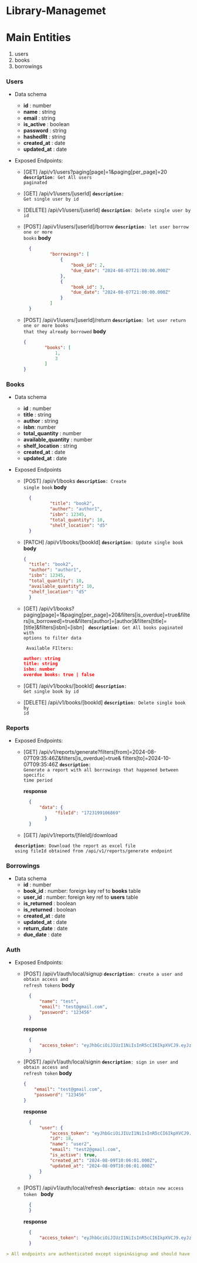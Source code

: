 # Library-Managemet

# Main Entities
1. users 
2. books 
3. borrowings

### Users
* Data schema
	* **id** : number
	* **name** : string
	* **email** : string
	* **is_active** : boolean
	* **password** : string
	* **hashedRt** : string
	* **created_at** : date
	* **updated_at** : date
* Exposed Endpoints:

  * [GET] /api/v1/users?paging[page]=1&paging[per_page]=20
  <code>**description**: Get All users paginated</code>

  * [GET] /api/v1/users/[userId]
  <code>**description**: Get single user by id</code>

  * [DELETE] /api/v1/users/[userId]
  <code>**description**: Delete single user by id</code>

  * [POST] /api/v1/users/[userId]/borrow
  <code>**description**:  let user borrow one or more books</code>
   **body**
    ```json
      {
              "borrowings": [
                  {
                      "book_id": 2,
                      "due_date": "2024-08-07T21:00:00.000Z"
                  },
                  {
                      "book_id": 3,
                      "due_date": "2024-08-07T21:00:00.000Z"
                  }
              ]
      }
    ```

  * [POST] /api/v1/users/[userId]/return
    <code>**description**:  let user return one or more books that they already borrowed</code>
    **body**
    ```json
    {
            "books": [
                1,
                3
            ]
    }
    ```



### Books
* Data schema
	* **id** : number
	* **title** : string
	* **author** : string
	* **isbn**: number
	* **total_quantity** :  number
	* **available_quantity** :  number
	* **shelf_location** : string
	* **created_at** : date
	* **updated_at** : date

* Exposed Endpoints
  * [POST] /api/v1/books
  <code>**description**: Create single book</code>
	**body**
    ```json
      {
              "title": "book2",
              "author": "author1",
              "isbn": 12345,
              "total_quantity": 10,
              "shelf_location": "d5"
      }
    ```

  * [PATCH] /api/v1/books/[bookId]
  <code>**description**: Update single book</code>
  **body**
    ```json
    {
      "title": "book2",
      "author": "author1",
      "isbn": 12345,
      "total_quantity": 10,
      "available_quantity": 10,
      "shelf_location": "d5"
      }
    ```

  * [GET] /api/v1/books?paging[page]=1&paging[per_page]=20&filters[is_overdue]=true&filters[is_borrowed]=true&filters[author]=[author]&filters[title]=[title]&filters[isbn]=[isbn]
    <code> **description**: Get All books paginated with options to filter data</code>
	
	<code> Available FIlters:</code>
	  ```json
    author: string
    title: string
    isbn: number
    overdue books: true | false
    ```

  * [GET] /api/v1/books/[bookId]
    <code>**description**: Get single book by id</code>

  * [DELETE] /api/v1/books/[bookId]
    <code>**description**: Delete single book by id</code>


### Reports
* Exposed Endpoints:

  * [GET] /api/v1/reports/generate?filters[from]=2024-08-07T09:35:46Z&filters[is_overdue]=true&
  filters[to]=2024-10-07T09:35:46Z
  <code>**description**: Generate a report with all borrowings that happened between specific time period</code>

    **response**
      ```json
        {
            "data": {
                  "fileId": "1723199106869"
              }
        }
      ```

  * [GET] /api/v1/reports/[fileId]/download

  <code>**description**: Download the report as excel file using fileId obtained from /api/v1/reports/generate endpoint </code>



### Borrowings
* Data schema
	* **id** : number
	* **book_id** : number: foreign key ref to **books** table
	* **user_id** : number: foreign key ref to **users** table
	* **is_returned** : boolean
	* **is_returned** : boolean
  * **created_at** : date
  * **updated_at** : date
  * **return_date** : date
  * **due_date** : date

### Auth
* Exposed Endpoints:

  * [POST] /api/v1/auth/local/signup
  <code>**description**:  create a user and obtain access and refresh tokens</code>
   **body**
    ```json
      {
          "name": "test",
          "email": "test@gmail.com",
          "password": "123456"
      }
    ```
    **response**
      ```json
        {
            "access_token": "eyJhbGciOiJIUzI1NiIsInR5cCI6IkpXVCJ9.eyJzdWIiOjE4LCJlbWFpbCI6InRlc3QyQGdtYWlsLmNvbSIsImlhdCI6MTcyMzE5Nzk2MSwiZXhwIjoxNzIzMjAxNTYxfQ.ADRBHxQsMPzz1E4ghfgc4LoUpLkEsy8AkeO1oOmsDAE"
        }
      ```

  * [POST] /api/v1/auth/local/signin
    <code>**description**:  sign in user and obtain access and refresh token</code>
    **body**
    ```json
    {
        "email": "test@gmail.com",
        "password": "123456"
    }
    ```

    **response**
      ```json
        {
            "user": {
                "access_token": "eyJhbGciOiJIUzI1NiIsInR5cCI6IkpXVCJ9.eyJzdWIiOjE4LCJlbWFpbCI6InRlc3QyQGdtYWlsLmNvbSIsImlhdCI6MTcyMzE5ODUwNiwiZXhwIjoxNzIzMjAyMTA2fQ.OYCX9fH9Sfp3bfBhpNJnD_d8O150Sxs2Q5GifnvzkY8",
                "id": 18,
                "name": "user2",
                "email": "test2@gmail.com",
                "is_active": true,
                "created_at": "2024-08-09T10:06:01.000Z",
                "updated_at": "2024-08-09T10:06:01.000Z"
            }
        }
      ```

  * [POST] /api/v1/auth/local/refresh
  <code>**description**:  obtain new access token </code>
   **body**
    ```json
      {
      }
    ```
    **response**
      ```json
        {
            "access_token": "eyJhbGciOiJIUzI1NiIsInR5cCI6IkpXVCJ9.eyJzdWIiOjE4LCJlbWFpbCI6InRlc3QyQGdtYWlsLmNvbSIsImlhdCI6MTcyMzE5Nzk2MSwiZXhwIjoxNzIzMjAxNTYxfQ.ADRBHxQsMPzz1E4ghfgc4LoUpLkEsy8AkeO1oOmsDAE"
        }
      ```

```yaml
> All endpoints are authenticated except signin&signup and should have bearer token header obtained from signin or signup endpoints
```